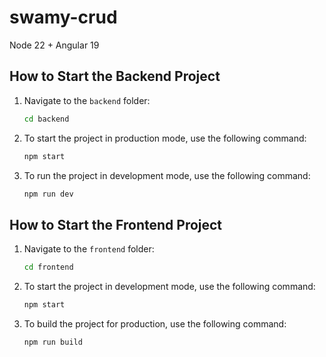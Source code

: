 # swamy-crud
Node 22 + Angular 19

## How to Start the Backend Project

1. Navigate to the `backend` folder:
    ```bash
    cd backend
    ```

2. To start the project in production mode, use the following command:
    ```bash
    npm start
    ```

3. To run the project in development mode, use the following command:
    ```bash
    npm run dev
    ```
## How to Start the Frontend Project
1. Navigate to the `frontend` folder:
    ```bash
    cd frontend
    ```

2. To start the project in development mode, use the following command:
    ```bash
    npm start
    ```

3. To build the project for production, use the following command:
    ```bash
    npm run build
    ```